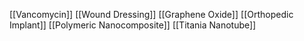 [[Vancomycin]]
[[Wound Dressing]]
[[Graphene Oxide]]
[[Orthopedic Implant]]
[[Polymeric Nanocomposite]]
[[Titania Nanotube]]

